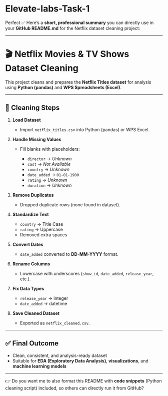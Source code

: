 # Elevate-labs-Task-1
Perfect ✅ Here’s a **short, professional summary** you can directly use in your **GitHub README.md** for the Netflix dataset cleaning project:

---

# 🎬 Netflix Movies & TV Shows Dataset Cleaning

This project cleans and prepares the **Netflix Titles dataset** for analysis using **Python (pandas)** and **WPS Spreadsheets (Excel)**.

---

## 📌 Cleaning Steps

1. **Load Dataset**

   * Import `netflix_titles.csv` into Python (pandas) or WPS Excel.

2. **Handle Missing Values**

   * Fill blanks with placeholders:

     * `director` → *Unknown*
     * `cast` → *Not Available*
     * `country` → *Unknown*
     * `date_added` → `01-01-1900`
     * `rating` → *Unknown*
     * `duration` → *Unknown*

3. **Remove Duplicates**

   * Dropped duplicate rows (none found in dataset).

4. **Standardize Text**

   * `country` → Title Case
   * `rating` → Uppercase
   * Removed extra spaces

5. **Convert Dates**

   * `date_added` converted to **DD-MM-YYYY** format.

6. **Rename Columns**

   * Lowercase with underscores (`show_id`, `date_added`, `release_year`, etc.).

7. **Fix Data Types**

   * `release_year` → integer
   * `date_added` → datetime

8. **Save Cleaned Dataset**

   * Exported as `netflix_cleaned.csv`.

---

## ✅ Final Outcome

* Clean, consistent, and analysis-ready dataset
* Suitable for **EDA (Exploratory Data Analysis)**, **visualizations**, and **machine learning models**

---

👉 Do you want me to also format this README with **code snippets** (Python cleaning script) included, so others can directly run it from GitHub?
